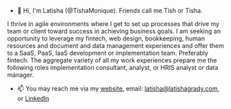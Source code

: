 - 👋 Hi, I'm Latisha (@TishaMonique). Friends call me Tish or Tisha. 

I thrive in agile environments where I get to set up processes that drive my team or client toward success in achieving business goals.  I am seeking an opportunity to  leverage my fintech, web design, bookkeeping, human resources and document and data management experiences and offer them to a SaaS, PaaS, IaaS development or  implementation team. Preferably fintech. The aggregate variety of all my work experiences prepare me the following roles implementation consultant, analyst, or HRIS analyst or data manager.   

- 📫 You may reach me via my <a href="https://latishagrady.com//">website</a>, email: latisha@latishagrady.com, or <a href="https://www.linkedin.com/in/latishagradyworkshard//">LinkedIn</a>

<!---
TishaMonique/TishaMonique is a ✨ special ✨ repository because its `README.md` (this file) appears on your GitHub profile.
You can click the Preview link to take a look at your changes.
--->
